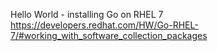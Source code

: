 

Hello World - installing Go on RHEL 7
https://developers.redhat.com/HW/Go-RHEL-7/#working_with_software_collection_packages
